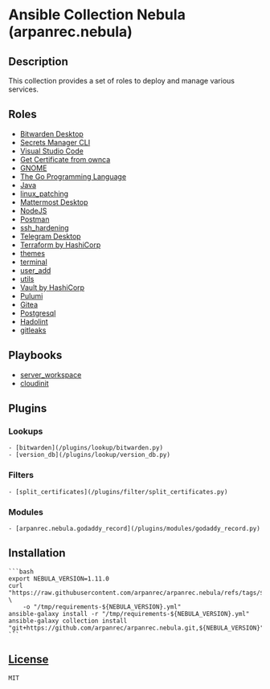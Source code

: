 # Ansible Collection Nebula (arpanrec.nebula)

## Description

This collection provides a set of roles to deploy and manage various services.

## Roles

- [Bitwarden Desktop](/roles/bitwarden_desktop/README.md)
- [Secrets Manager CLI](/roles/bws/README.md)
- [Visual Studio Code](/roles/code/README.md)
- [Get Certificate from ownca](/roles/get_certificate_ownca/README.md)
- [GNOME](/roles/gnome/README.md)
- [The Go Programming Language](/roles/go/README.md)
- [Java](/roles/java/README.md)
- [linux_patching](/roles/linux_patching/README.md)
- [Mattermost Desktop](/roles/mattermost_desktop/README.md)
- [NodeJS](/roles/nodejs/README.md)
- [Postman](/roles/postman/README.md)
- [ssh_hardening](/roles/ssh_hardening/README.md)
- [Telegram Desktop](/roles/telegram_desktop/README.md)
- [Terraform by HashiCorp](/roles/terraform/README.md)
- [themes](/roles/themes/README.md)
- [terminal](/roles/terminal/README.md)
- [user_add](/roles/user_add/README.md)
- [utils](/roles/utils/README.md)
- [Vault by HashiCorp](/roles/vault/README.md)
- [Pulumi](/roles/pulumi/README.md)
- [Gitea](/roles/gitea/README.md)
- [Postgresql](/roles/postgresql/README.md)
- [Hadolint](/roles/hadolint/README.md)
- [gitleaks](/roles/gitleaks/README.md)

## Playbooks

- [server_workspace](/playbooks/server_workspace.md)
- [cloudinit](/playbooks/cloudinit.md)

## Plugins

### Lookups

    - [bitwarden](/plugins/lookup/bitwarden.py)
    - [version_db](/plugins/lookup/version_db.py)

### Filters

    - [split_certificates](/plugins/filter/split_certificates.py)

### Modules

    - [arpanrec.nebula.godaddy_record](/plugins/modules/godaddy_record.py)

## Installation

    ```bash
    export NEBULA_VERSION=1.11.0
    curl "https://raw.githubusercontent.com/arpanrec/arpanrec.nebula/refs/tags/${NEBULA_VERSION}/requirements.yml" \
        -o "/tmp/requirements-${NEBULA_VERSION}.yml"
    ansible-galaxy install -r "/tmp/requirements-${NEBULA_VERSION}.yml"
    ansible-galaxy collection install "git+https://github.com/arpanrec/arpanrec.nebula.git,${NEBULA_VERSION}"
    ```

## [License](LICENSE)

`MIT`
